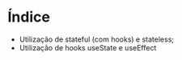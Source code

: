 # Índice

- Utilização de stateful (com hooks) e stateless;
- Utilização de hooks useState e useEffect

